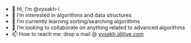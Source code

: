 - 👋 Hi, I’m @vysakh-i
- 👀 I’m interested in algorithms and data structures
- 🌱 I’m currently learning sorting/searching algorithms
- 💞️ I’m looking to collaborate on anything related to advanced algorithms
- 📫 How to reach me: drop a mail @ vysakh.i@live.com

<!---
vysakh-i/vysakh-i is a ✨ special ✨ repository because its `README.md` (this file) appears on your GitHub profile.
You can click the Preview link to take a look at your changes.
--->
